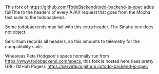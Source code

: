 This fork of https://github.com/TodoBackend/todo-backend-js-spec adds fullTitle to the headers of every AJAX request that goes from the Mocha test suite to the todobackend.

Some todobackends may fail with this extra header. The Sinatra one does not object. 

Servirtium records all headers, so this amounts to telemetry for the compatibility suite.

Wheareas Pete Hodgson's specs normally run from https://www.todobackend.com/specs, this fork is hosted here (less pretty URL; GitHub Pages): https://servirtium.github.io/todo-backend-js-spec